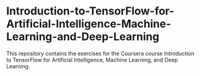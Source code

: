 # Introduction-to-TensorFlow-for-Artificial-Intelligence-Machine-Learning-and-Deep-Learning

This repository contains the exercises for the Coursera course Introduction to TensorFlow for Artificial Intelligence, Machine Learning, and Deep Learning.
